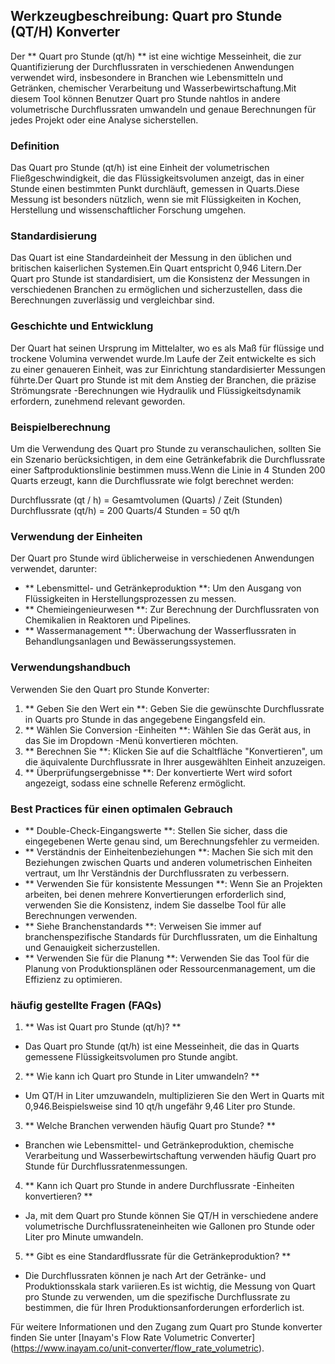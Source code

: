 ## Werkzeugbeschreibung: Quart pro Stunde (QT/H) Konverter

Der ** Quart pro Stunde (qt/h) ** ist eine wichtige Messeinheit, die zur Quantifizierung der Durchflussraten in verschiedenen Anwendungen verwendet wird, insbesondere in Branchen wie Lebensmitteln und Getränken, chemischer Verarbeitung und Wasserbewirtschaftung.Mit diesem Tool können Benutzer Quart pro Stunde nahtlos in andere volumetrische Durchflussraten umwandeln und genaue Berechnungen für jedes Projekt oder eine Analyse sicherstellen.

### Definition

Das Quart pro Stunde (qt/h) ist eine Einheit der volumetrischen Fließgeschwindigkeit, die das Flüssigkeitsvolumen anzeigt, das in einer Stunde einen bestimmten Punkt durchläuft, gemessen in Quarts.Diese Messung ist besonders nützlich, wenn sie mit Flüssigkeiten in Kochen, Herstellung und wissenschaftlicher Forschung umgehen.

### Standardisierung

Das Quart ist eine Standardeinheit der Messung in den üblichen und britischen kaiserlichen Systemen.Ein Quart entspricht 0,946 Litern.Der Quart pro Stunde ist standardisiert, um die Konsistenz der Messungen in verschiedenen Branchen zu ermöglichen und sicherzustellen, dass die Berechnungen zuverlässig und vergleichbar sind.

### Geschichte und Entwicklung

Der Quart hat seinen Ursprung im Mittelalter, wo es als Maß für flüssige und trockene Volumina verwendet wurde.Im Laufe der Zeit entwickelte es sich zu einer genaueren Einheit, was zur Einrichtung standardisierter Messungen führte.Der Quart pro Stunde ist mit dem Anstieg der Branchen, die präzise Strömungsrate -Berechnungen wie Hydraulik und Flüssigkeitsdynamik erfordern, zunehmend relevant geworden.

### Beispielberechnung

Um die Verwendung des Quart pro Stunde zu veranschaulichen, sollten Sie ein Szenario berücksichtigen, in dem eine Getränkefabrik die Durchflussrate einer Saftproduktionslinie bestimmen muss.Wenn die Linie in 4 Stunden 200 Quarts erzeugt, kann die Durchflussrate wie folgt berechnet werden:

Durchflussrate (qt / h) = Gesamtvolumen (Quarts) / Zeit (Stunden)
Durchflussrate (qt/h) = 200 Quarts/4 Stunden = 50 qt/h

### Verwendung der Einheiten

Der Quart pro Stunde wird üblicherweise in verschiedenen Anwendungen verwendet, darunter:

- ** Lebensmittel- und Getränkeproduktion **: Um den Ausgang von Flüssigkeiten in Herstellungsprozessen zu messen.
- ** Chemieingenieurwesen **: Zur Berechnung der Durchflussraten von Chemikalien in Reaktoren und Pipelines.
- ** Wassermanagement **: Überwachung der Wasserflussraten in Behandlungsanlagen und Bewässerungssystemen.

### Verwendungshandbuch

Verwenden Sie den Quart pro Stunde Konverter:

1. ** Geben Sie den Wert ein **: Geben Sie die gewünschte Durchflussrate in Quarts pro Stunde in das angegebene Eingangsfeld ein.
2. ** Wählen Sie Conversion -Einheiten **: Wählen Sie das Gerät aus, in das Sie im Dropdown -Menü konvertieren möchten.
3. ** Berechnen Sie **: Klicken Sie auf die Schaltfläche "Konvertieren", um die äquivalente Durchflussrate in Ihrer ausgewählten Einheit anzuzeigen.
4. ** Überprüfungsergebnisse **: Der konvertierte Wert wird sofort angezeigt, sodass eine schnelle Referenz ermöglicht.

### Best Practices für einen optimalen Gebrauch

- ** Double-Check-Eingangswerte **: Stellen Sie sicher, dass die eingegebenen Werte genau sind, um Berechnungsfehler zu vermeiden.
- ** Verständnis der Einheitenbeziehungen **: Machen Sie sich mit den Beziehungen zwischen Quarts und anderen volumetrischen Einheiten vertraut, um Ihr Verständnis der Durchflussraten zu verbessern.
- ** Verwenden Sie für konsistente Messungen **: Wenn Sie an Projekten arbeiten, bei denen mehrere Konvertierungen erforderlich sind, verwenden Sie die Konsistenz, indem Sie dasselbe Tool für alle Berechnungen verwenden.
- ** Siehe Branchenstandards **: Verweisen Sie immer auf branchenspezifische Standards für Durchflussraten, um die Einhaltung und Genauigkeit sicherzustellen.
- ** Verwenden Sie für die Planung **: Verwenden Sie das Tool für die Planung von Produktionsplänen oder Ressourcenmanagement, um die Effizienz zu optimieren.

### häufig gestellte Fragen (FAQs)

1. ** Was ist Quart pro Stunde (qt/h)? **
- Das Quart pro Stunde (qt/h) ist eine Messeinheit, die das in Quarts gemessene Flüssigkeitsvolumen pro Stunde angibt.

2. ** Wie kann ich Quart pro Stunde in Liter umwandeln? **
- Um QT/H in Liter umzuwandeln, multiplizieren Sie den Wert in Quarts mit 0,946.Beispielsweise sind 10 qt/h ungefähr 9,46 Liter pro Stunde.

3. ** Welche Branchen verwenden häufig Quart pro Stunde? **
- Branchen wie Lebensmittel- und Getränkeproduktion, chemische Verarbeitung und Wasserbewirtschaftung verwenden häufig Quart pro Stunde für Durchflussratenmessungen.

4. ** Kann ich Quart pro Stunde in andere Durchflussrate -Einheiten konvertieren? **
- Ja, mit dem Quart pro Stunde können Sie QT/H in verschiedene andere volumetrische Durchflussrateneinheiten wie Gallonen pro Stunde oder Liter pro Minute umwandeln.

5. ** Gibt es eine Standardflussrate für die Getränkeproduktion? **
- Die Durchflussraten können je nach Art der Getränke- und Produktionsskala stark variieren.Es ist wichtig, die Messung von Quart pro Stunde zu verwenden, um die spezifische Durchflussrate zu bestimmen, die für Ihren Produktionsanforderungen erforderlich ist.

Für weitere Informationen und den Zugang zum Quart pro Stunde konverter finden Sie unter [Inayam's Flow Rate Volumetric Converter] (https://www.inayam.co/unit-converter/flow_rate_volumetric).